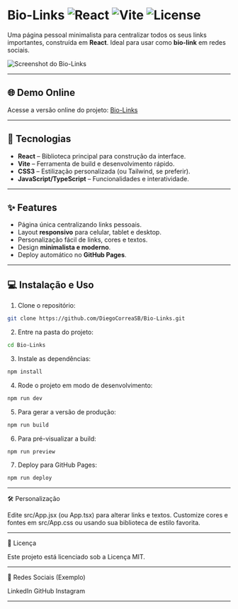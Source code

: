 # Bio-Links ![React](https://img.shields.io/badge/React-17.0.2-blue) ![Vite](https://img.shields.io/badge/Vite-4.5.0-brightgreen) ![License](https://img.shields.io/badge/License-MIT-yellow)

Uma página pessoal minimalista para centralizar todos os seus links importantes, construída em **React**. Ideal para usar como **bio-link** em redes sociais.  

![Screenshot do Bio-Links](https://diegocorreasb.github.io/Bio-Links/screenshot-page.png)

---

## 🌐 Demo Online

Acesse a versão online do projeto: [Bio-Links](https://diegocorreasb.github.io/Bio-Links/)  

---

## 🚀 Tecnologias

- **React** – Biblioteca principal para construção da interface.  
- **Vite** – Ferramenta de build e desenvolvimento rápido.  
- **CSS3** – Estilização personalizada (ou Tailwind, se preferir).  
- **JavaScript/TypeScript** – Funcionalidades e interatividade.  

---

## ✨ Features

- Página única centralizando links pessoais.  
- Layout **responsivo** para celular, tablet e desktop.  
- Personalização fácil de links, cores e textos.  
- Design **minimalista e moderno**.  
- Deploy automático no **GitHub Pages**.  

---

## 💻 Instalação e Uso

1. Clone o repositório:  
```bash
git clone https://github.com/DiegoCorreaSB/Bio-Links.git
```

2. Entre na pasta do projeto:
```bash
cd Bio-Links
```

3. Instale as dependências:  
```bash
npm install
```

4. Rode o projeto em modo de desenvolvimento:
```bash
npm run dev
```

5. Para gerar a versão de produção:
```bash
npm run build
```

6. Para pré-visualizar a build:
```bash
npm run preview
```

7. Deploy para GitHub Pages:
```bash
npm run deploy
```

---

🛠 Personalização

Edite src/App.jsx (ou App.tsx) para alterar links e textos.
Customize cores e fontes em src/App.css ou usando sua biblioteca de estilo favorita.

---

📄 Licença

Este projeto está licenciado sob a Licença MIT.

---

🔗 Redes Sociais (Exemplo)

LinkedIn
GitHub
Instagram

---


